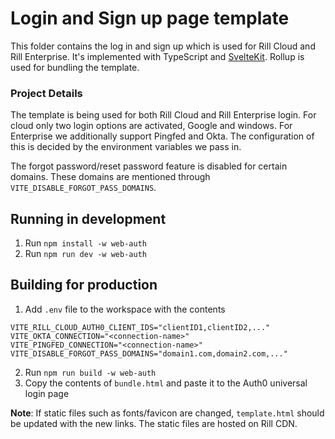 # Login and Sign up page template

This folder contains the log in and sign up which is used for Rill Cloud and Rill Enterprise. It's implemented with TypeScript and [SvelteKit](https://kit.svelte.dev). Rollup is used for bundling the template.


### Project Details

The template is being used for both Rill Cloud and Rill Enterprise login. For cloud only two login options are activated, Google and windows. For Enterprise we additionally support Pingfed and Okta. The configuration of this is decided by the environment variables we pass in.

The forgot password/reset password feature is disabled for certain domains. These domains are mentioned through `VITE_DISABLE_FORGOT_PASS_DOMAINS`. 

## Running in development

1. Run `npm install -w web-auth`
2. Run `npm run dev -w web-auth`


## Building for production


1. Add `.env` file to the workspace with the contents

```
VITE_RILL_CLOUD_AUTH0_CLIENT_IDS="clientID1,clientID2,..."
VITE_OKTA_CONNECTION="<connection-name>"
VITE_PINGFED_CONNECTION="<connection-name>"
VITE_DISABLE_FORGOT_PASS_DOMAINS="domain1.com,domain2.com,..."
```
2. Run `npm run build -w web-auth`
3. Copy the contents of `bundle.html` and paste it to the Auth0 universal login page


**Note**: If static files such as fonts/favicon are changed, `template.html` should be updated with the new links. The static files are hosted on Rill CDN.